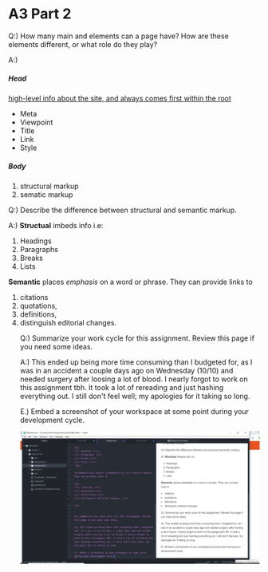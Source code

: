 <!DOCTYPE html>
<html>
<head>
<body>
<H1> A3 Part 2
</h1>

Q:) How many main <head> and <body> elements can a page have? How are these elements different, or what role do they play?

A:)<h5> Head </h5>
<a href="https://media-ed-online.github.io/intro-web-dev/topic-04/head-elements/contains" target="_blank">high-level info about the site, and always comes first within the root</a>

<ul>
<li> Meta </li>
<li> Viewpoint </li>
<li> Title </li>
<li> Link </li>
<li> Style </li>
</ul>

<h5> Body </h5>
<ol>
<li> structural markup </li>
<li> sematic markup </li>
</ol>


Q:) Describe the difference between structural and semantic markup.

A:) <b>Structual</b> imbeds info i.e:

<Ol>
<li> Headings </li>
<li> Paragraphs </li>
<li> Breaks </li>
<li> Lists </li>
</Ol>

<b>Semantic</b> places <i>emphasis</i> on a word or phrase. They can provide links to

<Ol>
<li> citations </li>
<li> quotations,</li>
<li> definitions,</li>
<li> distinguish editorial changes. </li>

</p>

<p>
Q:) Summarize your work cycle for this assignment. Review this page if you need some ideas.
</p>

<p>
A:) This ended up being more time consuming than I budgeted for, as I was in an accident a couple days ago on Wednesday (10/10) and needed surgery after loosing a lot of blood. I nearly forgot to work on this assignment tbh. It took a lot of rereading and just hashing everything out. I still don't feel well; my apologies for it taking so long.
</p>

<p>
E.) Embed a screenshot of your workspace at some point during your development cycle.
</p>

![Screenshot_5](./Images/Screenshot_5.png) 

<p>
</head>
</body>
</html>
